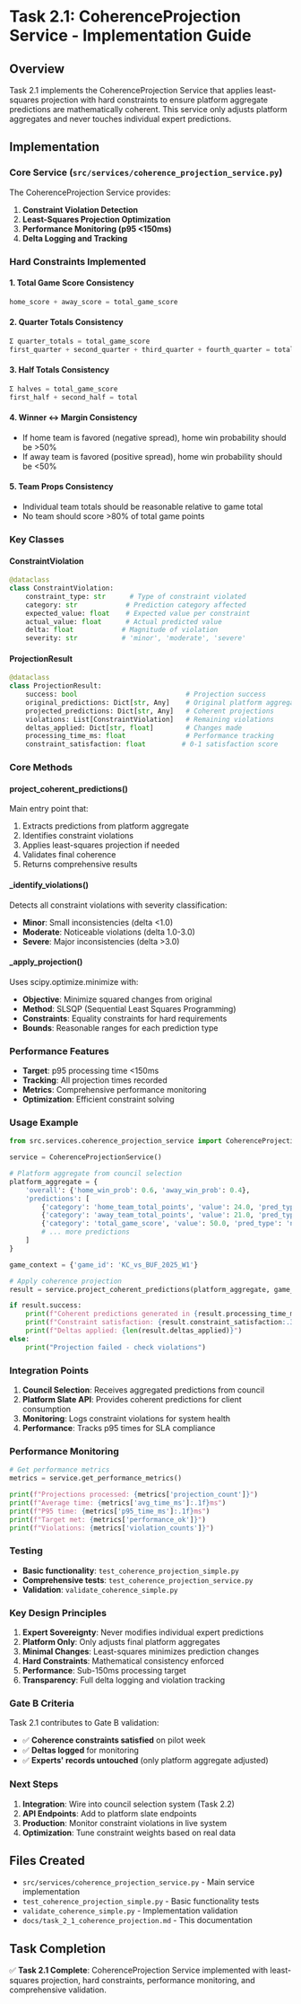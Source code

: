 # Task 2.1: CoherenceProjection Service - Implementation Guide

## Overview

Task 2.1 implements the CoherenceProjection Service that applies least-squares projection with hard constraints to ensure platform aggregate predictions are mathematically coherent. This service only adjusts platform aggregates and never touches individual expert predictions.

## Implementation

### Core Service (`src/services/coherence_projection_service.py`)

The CoherenceProjection Service provides:

1. **Constraint Violation Detection**
2. **Least-Squares Projection Optimization**
3. **Performance Monitoring (p95 <150ms)**
4. **Delta Logging and Tracking**

### Hard Constraints Implemented

#### 1. Total Game Score Consistency
```python
home_score + away_score = total_game_score
```

#### 2. Quarter Totals Consistency
```python
Σ quarter_totals = total_game_score
first_quarter + second_quarter + third_quarter + fourth_quarter = total
```

#### 3. Half Totals Consistency
```python
Σ halves = total_game_score
first_half + second_half = total
```

#### 4. Winner ↔ Margin Consistency
- If home team is favored (negative spread), home win probability should be >50%
- If away team is favored (positive spread), home win probability should be <50%

#### 5. Team Props Consistency
- Individual team totals should be reasonable relative to game total
- No team should score >80% of total game points

### Key Classes

#### ConstraintViolation
```python
@dataclass
class ConstraintViolation:
    constraint_type: str      # Type of constraint violated
    category: str            # Prediction category affected
    expected_value: float    # Expected value per constraint
    actual_value: float      # Actual predicted value
    delta: float            # Magnitude of violation
    severity: str           # 'minor', 'moderate', 'severe'
```

#### ProjectionResult
```python
@dataclass
class ProjectionResult:
    success: bool                           # Projection success
    original_predictions: Dict[str, Any]    # Original platform aggregate
    projected_predictions: Dict[str, Any]   # Coherent projections
    violations: List[ConstraintViolation]   # Remaining violations
    deltas_applied: Dict[str, float]        # Changes made
    processing_time_ms: float               # Performance tracking
    constraint_satisfaction: float         # 0-1 satisfaction score
```

### Core Methods

#### project_coherent_predictions()
Main entry point that:
1. Extracts predictions from platform aggregate
2. Identifies constraint violations
3. Applies least-squares projection if needed
4. Validates final coherence
5. Returns comprehensive results

#### _identify_violations()
Detects all constraint violations with severity classification:
- **Minor**: Small inconsistencies (delta <1.0)
- **Moderate**: Noticeable violations (delta 1.0-3.0)
- **Severe**: Major inconsistencies (delta >3.0)

#### _apply_projection()
Uses scipy.optimize.minimize with:
- **Objective**: Minimize squared changes from original
- **Method**: SLSQP (Sequential Least Squares Programming)
- **Constraints**: Equality constraints for hard requirements
- **Bounds**: Reasonable ranges for each prediction type

### Performance Features

- **Target**: p95 processing time <150ms
- **Tracking**: All projection times recorded
- **Metrics**: Comprehensive performance monitoring
- **Optimization**: Efficient constraint solving

### Usage Example

```python
from src.services.coherence_projection_service import CoherenceProjectionService

service = CoherenceProjectionService()

# Platform aggregate from council selection
platform_aggregate = {
    'overall': {'home_win_prob': 0.6, 'away_win_prob': 0.4},
    'predictions': [
        {'category': 'home_team_total_points', 'value': 24.0, 'pred_type': 'numeric'},
        {'category': 'away_team_total_points', 'value': 21.0, 'pred_type': 'numeric'},
        {'category': 'total_game_score', 'value': 50.0, 'pred_type': 'numeric'},  # Violation!
        # ... more predictions
    ]
}

game_context = {'game_id': 'KC_vs_BUF_2025_W1'}

# Apply coherence projection
result = service.project_coherent_predictions(platform_aggregate, game_context)

if result.success:
    print(f"Coherent predictions generated in {result.processing_time_ms:.1f}ms")
    print(f"Constraint satisfaction: {result.constraint_satisfaction:.3f}")
    print(f"Deltas applied: {len(result.deltas_applied)}")
else:
    print("Projection failed - check violations")
```

### Integration Points

1. **Council Selection**: Receives aggregated predictions from council
2. **Platform Slate API**: Provides coherent predictions for client consumption
3. **Monitoring**: Logs constraint violations for system health
4. **Performance**: Tracks p95 times for SLA compliance

### Performance Monitoring

```python
# Get performance metrics
metrics = service.get_performance_metrics()

print(f"Projections processed: {metrics['projection_count']}")
print(f"Average time: {metrics['avg_time_ms']:.1f}ms")
print(f"P95 time: {metrics['p95_time_ms']:.1f}ms")
print(f"Target met: {metrics['performance_ok']}")
print(f"Violations: {metrics['violation_counts']}")
```

### Testing

- **Basic functionality**: `test_coherence_projection_simple.py`
- **Comprehensive tests**: `test_coherence_projection_service.py`
- **Validation**: `validate_coherence_simple.py`

### Key Design Principles

1. **Expert Sovereignty**: Never modifies individual expert predictions
2. **Platform Only**: Only adjusts final platform aggregates
3. **Minimal Changes**: Least-squares minimizes prediction changes
4. **Hard Constraints**: Mathematical consistency enforced
5. **Performance**: Sub-150ms processing target
6. **Transparency**: Full delta logging and violation tracking

### Gate B Criteria

Task 2.1 contributes to Gate B validation:
- ✅ **Coherence constraints satisfied** on pilot week
- ✅ **Deltas logged** for monitoring
- ✅ **Experts' records untouched** (only platform aggregate adjusted)

### Next Steps

1. **Integration**: Wire into council selection system (Task 2.2)
2. **API Endpoints**: Add to platform slate endpoints
3. **Production**: Monitor constraint violations in live system
4. **Optimization**: Tune constraint weights based on real data

## Files Created

- `src/services/coherence_projection_service.py` - Main service implementation
- `test_coherence_projection_simple.py` - Basic functionality tests
- `validate_coherence_simple.py` - Implementation validation
- `docs/task_2_1_coherence_projection.md` - This documentation

## Task Completion

✅ **Task 2.1 Complete**: CoherenceProjection Service implemented with least-squares projection, hard constraints, performance monitoring, and comprehensive validation.
